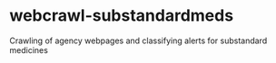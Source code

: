 # webcrawl-substandardmeds
Crawling of agency webpages and classifying alerts for substandard medicines
